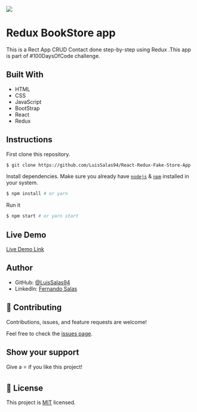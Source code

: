 ![](https://img.shields.io/badge/Microverse-blueviolet)

# Redux BookStore app
 This is a Rect App CRUD Contact done step-by-step using Redux .This app is part of #100DaysOfCode challenge. 
    
## Built With

- HTML
- CSS
- JavaScript
- BootStrap
- React
- Redux


## Instructions

First clone this repository.
```bash
$ git clone https://github.com/LuisSalas94/React-Redux-Fake-Store-App
```

Install dependencies. Make sure you already have [`nodejs`](https://nodejs.org/en/) & [`npm`](https://www.npmjs.com/) installed in your system.
```bash
$ npm install # or yarn
```

Run it
```bash
$ npm start # or yarn start
```

## Live Demo

[Live Demo Link](https://fernando-redux-contact-app.netlify.app/)

## Author

- GitHub: [@LuisSalas94](https://github.com/LuisSalas94)
- LinkedIn: [Fernando Salas](https://www.linkedin.com/in/luisfernandosalasgave/)

## 🤝 Contributing

Contributions, issues, and feature requests are welcome!

Feel free to check the [issues page](../../issues/).

## Show your support

Give a ⭐️ if you like this project!

## 📝 License

This project is [MIT](./MIT.md) licensed.
